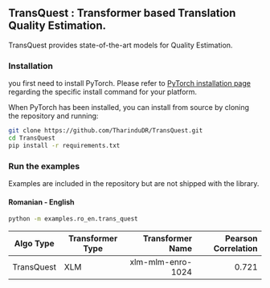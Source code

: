 ## TransQuest : Transformer based Translation Quality Estimation. 

TransQuest provides state-of-the-art models for Quality Estimation.

### Installation
you first need to install PyTorch.
Please refer to [PyTorch installation page](https://pytorch.org/get-started/locally/#start-locally) regarding the specific install command for your platform.

When PyTorch has been installed, you can install from source by cloning the repository and running:

```bash
git clone https://github.com/TharinduDR/TransQuest.git
cd TransQuest
pip install -r requirements.txt
```

### Run the examples
Examples are included in the repository but are not shipped with the library.

#### Romanian - English 
```bash
python -m examples.ro_en.trans_quest
```

Algo Type   | Transformer Type  | Transformer Name  | Pearson Correlation | 
------------| ----------------- |------------------:| -------------------:| 
TransQuest  | XLM               | xlm-mlm-enro-1024 | 0.721             | 